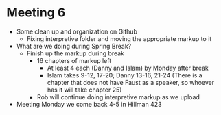 # Meeting 6

* Some clean up and organization on Github
  * Fixing interpretive folder and moving the appropriate markup to it
* What are we doing during Spring Break?
  * Finish up the markup during break
    * 16 chapters of markup left
      * At least 4 each (Danny and Islam) by Monday after break
      * Islam takes 9-12, 17-20; Danny 13-16, 21-24 (There is a chapter that does not have Faust as a speaker, so whoever has it will take chapter 25)
    * Rob will continue doing interpretive markup as we upload
* Meeting Monday we come back 4-5 in Hillman 423